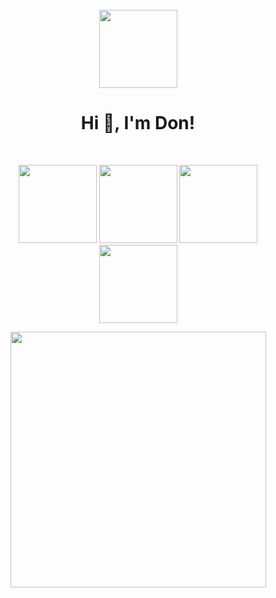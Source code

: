 <br>
<br>
<br>
<p align="center">
<img src="https://media.giphy.com/media/UtEd87cLAH789bR5sk/giphy.gif" height=125>
</p>
<h1 align="center">Hi 👋, I'm Don!</h1>
<br>
<p align="center">
<img src="https://media.giphy.com/media/9PaC2UWEsnIG6nXcsn/giphy.gif" height=125>
<img src="https://media.giphy.com/media/lfd0GPrN8Z3Kw4PTyT/giphy.gif" height=125>
<img src="https://media.giphy.com/media/7Z49eulwv4aGY35RaD/giphy.gif" height=125>
<img src="https://media.giphy.com/media/ngtFDpNQydXcQ/giphy.gif" height=125>
</p>
<p align="center">
<img src="https://miro.medium.com/max/1200/1*moRojY4kK_7xVC0JLvejLg.jpeg" height=409>
